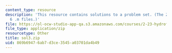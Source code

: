 ```yaml
---
content_type: resource
description: 'This resource contains solutions to a problem set. (The ZIP file contains:
  6 .m files.)'
file: https://ol-ocw-studio-app-qa.s3.amazonaws.com/courses/2-23-hydrofoils-and-propellers-spring-2007/869b69476ab7d3ce3545a03701da4b49_sol3.zip
file_type: application/zip
resourcetype: Other
title: sol3.zip
uid: 869b6947-6ab7-d3ce-3545-a03701da4b49
---
```

